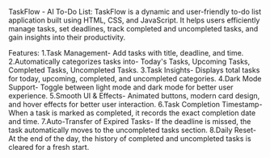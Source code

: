 TaskFlow - AI To-Do List:
TaskFlow is a dynamic and user-friendly to-do list application built using HTML, CSS, and JavaScript. It helps users efficiently manage tasks, set deadlines, track completed and uncompleted tasks, and gain insights into their productivity.

Features:
1.Task Management-
Add tasks with title, deadline, and time.
2.Automatically categorizes tasks into-
Today's Tasks,
Upcoming Tasks,
Completed Tasks,
Uncompleted Tasks.
3.Task Insights-
Displays total tasks for today, upcoming, completed, and uncompleted categories.
4.Dark Mode Support-
Toggle between light mode and dark mode for better user experience.
5.Smooth UI & Effects-
Animated buttons, modern card design, and hover effects for better user interaction.
6.Task Completion Timestamp-
When a task is marked as completed, it records the exact completion date and time.
7.Auto-Transfer of Expired Tasks-
If the deadline is missed, the task automatically moves to the uncompleted tasks section.
8.Daily Reset-
At the end of the day, the history of completed and uncompleted tasks is cleared for a fresh start.
  
